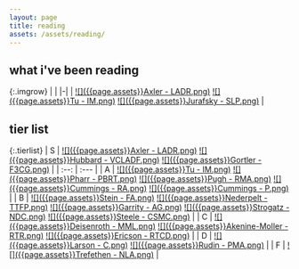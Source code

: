 ```yaml
---
layout: page
title: reading
assets: /assets/reading/
---
```


## what i've been reading

{:.imgrow}
| |
|-|
| [![]({{page.assets}}Axler - LADR.png)](https://linear.axler.net) [![]({{page.assets}}Tu - IM.png)](https://doi.org/10.1007/978-1-4419-7400-6) [![]({{page.assets}}Jurafsky - SLP.png)](https://web.stanford.edu/~jurafsky/slp3) |

## tier list

{:.tierlist}
| S | [![]({{page.assets}}Axler - LADR.png)](https://linear.axler.net) [![]({{page.assets}}Hubbard - VCLADF.png)](http://matrixeditions.com/5thUnifiedApproach.html) [![]({{page.assets}}Gortler - F3CG.png)](https://mitpress.mit.edu/9780262017350/foundations-of-3d-computer-graphics) |
| :--: | :--- |
| A | [![]({{page.assets}}Tu - IM.png)](https://doi.org/10.1007/978-1-4419-7400-6) [![]({{page.assets}}Pharr - PBRT.png)](https://pbrt.org) [![]({{page.assets}}Pugh - RMA.png)](https://doi.org/10.1007/978-3-319-17771-7) [![]({{page.assets}}Cummings - RA.png)](https://longformmath.com/analysis-home) [![]({{page.assets}}Cummings - P.png)](https://longformmath.com/proofs-home) |
| B | [![]({{page.assets}}Stein - FA.png)](https://press.princeton.edu/books/hardcover/9780691113845/fourier-analysis) [![]({{page.assets}}Nederpelt - TTFP.png)](https://doi.org/10.1017/CBO9781139567725) [![]({{page.assets}}Garrity - AG.png)](https://bookstore.ams.org/view?ProductCode=STML/66) [![]({{page.assets}}Strogatz - NDC.png)](https://doi.org/10.1201/9780429398490 ) [![]({{page.assets}}Steele - CSMC.png)](https://doi.org/10.1017/CBO9780511817106) |
| C | [![]({{page.assets}}Deisenroth - MML.png)](https://mml-book.com) [![]({{page.assets}}Akenine-Moller - RTR.png)](https://www.realtimerendering.com/) [![]({{page.assets}}Ericson - RTCD.png)](https://realtimecollisiondetection.net/) |
| D | [![]({{page.assets}}Larson - C.png)](https://www.cengage.com/c/calculus-11e-larson/9780547167022/) [![]({{page.assets}}Rudin - PMA.png)](https://en.wikipedia.org/wiki/Principles_of_Mathematical_Analysis) |
| F | [![]({{page.assets}}Trefethen - NLA.png)](https://doi.org/10.1137/1.9781611977165) |
